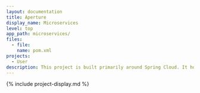 ```yaml
---
layout: documentation
title: Aperture
display_name: Microservices
level: top
app_path: microservices/
files:
  - file:
    name: pom.xml
projects:
  - User
description: This project is built primarily around Spring Cloud. It houses all microservice modules that will be registered to the discovery service.
---
```

{% include project-display.md %}